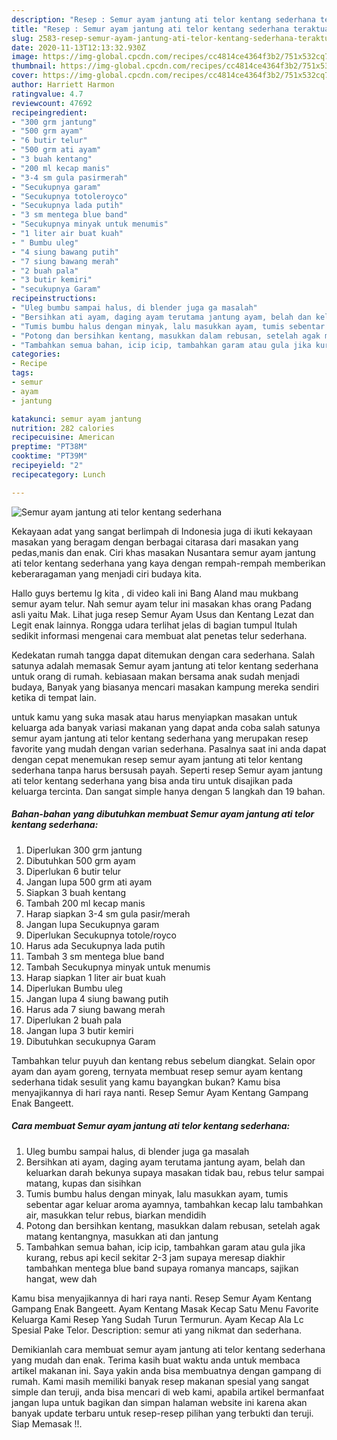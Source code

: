 ```yaml
---
description: "Resep : Semur ayam jantung ati telor kentang sederhana teraktual"
title: "Resep : Semur ayam jantung ati telor kentang sederhana teraktual"
slug: 2583-resep-semur-ayam-jantung-ati-telor-kentang-sederhana-teraktual
date: 2020-11-13T12:13:32.930Z
image: https://img-global.cpcdn.com/recipes/cc4814ce4364f3b2/751x532cq70/semur-ayam-jantung-ati-telor-kentang-sederhana-foto-resep-utama.jpg
thumbnail: https://img-global.cpcdn.com/recipes/cc4814ce4364f3b2/751x532cq70/semur-ayam-jantung-ati-telor-kentang-sederhana-foto-resep-utama.jpg
cover: https://img-global.cpcdn.com/recipes/cc4814ce4364f3b2/751x532cq70/semur-ayam-jantung-ati-telor-kentang-sederhana-foto-resep-utama.jpg
author: Harriett Harmon
ratingvalue: 4.7
reviewcount: 47692
recipeingredient:
- "300 grm jantung"
- "500 grm ayam"
- "6 butir telur"
- "500 grm ati ayam"
- "3 buah kentang"
- "200 ml kecap manis"
- "3-4 sm gula pasirmerah"
- "Secukupnya garam"
- "Secukupnya totoleroyco"
- "Secukupnya lada putih"
- "3 sm mentega blue band"
- "Secukupnya minyak untuk menumis"
- "1 liter air buat kuah"
- " Bumbu uleg"
- "4 siung bawang putih"
- "7 siung bawang merah"
- "2 buah pala"
- "3 butir kemiri"
- "secukupnya Garam"
recipeinstructions:
- "Uleg bumbu sampai halus, di blender juga ga masalah"
- "Bersihkan ati ayam, daging ayam terutama jantung ayam, belah dan keluarkan darah bekunya supaya masakan tidak bau, rebus telur sampai matang, kupas dan sisihkan"
- "Tumis bumbu halus dengan minyak, lalu masukkan ayam, tumis sebentar agar keluar aroma ayamnya, tambahkan kecap lalu tambahkan air, masukkan telur rebus, biarkan mendidih"
- "Potong dan bersihkan kentang, masukkan dalam rebusan, setelah agak matang kentangnya, masukkan ati dan jantung"
- "Tambahkan semua bahan, icip icip, tambahkan garam atau gula jika kurang, rebus api kecil sekitar 2-3 jam supaya meresap diakhir tambahkan mentega blue band supaya romanya mancaps, sajikan hangat, wew dah"
categories:
- Recipe
tags:
- semur
- ayam
- jantung

katakunci: semur ayam jantung 
nutrition: 282 calories
recipecuisine: American
preptime: "PT38M"
cooktime: "PT39M"
recipeyield: "2"
recipecategory: Lunch

---
```



![Semur ayam jantung ati telor kentang sederhana](https://img-global.cpcdn.com/recipes/cc4814ce4364f3b2/751x532cq70/semur-ayam-jantung-ati-telor-kentang-sederhana-foto-resep-utama.jpg)

Kekayaan adat yang sangat berlimpah di Indonesia juga di ikuti kekayaan masakan yang beragam dengan berbagai citarasa dari masakan yang pedas,manis dan enak. Ciri khas masakan Nusantara semur ayam jantung ati telor kentang sederhana yang kaya dengan rempah-rempah memberikan keberaragaman yang menjadi ciri budaya kita.


Hallo guys bertemu lg kita , di video kali ini Bang Aland mau mukbang semur ayam telur. Nah semur ayam telur ini masakan khas orang Padang asli yaitu Mak. Lihat juga resep Semur Ayam Usus dan Kentang Lezat dan Legit enak lainnya. Rongga udara terlihat jelas di bagian tumpul Itulah sedikit informasi mengenai cara membuat alat penetas telur sederhana.

Kedekatan rumah tangga dapat ditemukan dengan cara sederhana. Salah satunya adalah memasak Semur ayam jantung ati telor kentang sederhana untuk orang di rumah. kebiasaan makan bersama anak sudah menjadi budaya, Banyak yang biasanya mencari masakan kampung mereka sendiri ketika di tempat lain.

untuk kamu yang suka masak atau harus menyiapkan masakan untuk keluarga ada banyak variasi makanan yang dapat anda coba salah satunya semur ayam jantung ati telor kentang sederhana yang merupakan resep favorite yang mudah dengan varian sederhana. Pasalnya saat ini anda dapat dengan cepat menemukan resep semur ayam jantung ati telor kentang sederhana tanpa harus bersusah payah.
Seperti resep Semur ayam jantung ati telor kentang sederhana yang bisa anda tiru untuk disajikan pada keluarga tercinta. Dan sangat simple hanya dengan 5 langkah dan 19 bahan.


<!--inarticleads1-->

##### Bahan-bahan yang dibutuhkan membuat Semur ayam jantung ati telor kentang sederhana:

1. Diperlukan 300 grm jantung
1. Dibutuhkan 500 grm ayam
1. Diperlukan 6 butir telur
1. Jangan lupa 500 grm ati ayam
1. Siapkan 3 buah kentang
1. Tambah 200 ml kecap manis
1. Harap siapkan 3-4 sm gula pasir/merah
1. Jangan lupa Secukupnya garam
1. Diperlukan Secukupnya totole/royco
1. Harus ada Secukupnya lada putih
1. Tambah 3 sm mentega blue band
1. Tambah Secukupnya minyak untuk menumis
1. Harap siapkan 1 liter air buat kuah
1. Diperlukan  Bumbu uleg
1. Jangan lupa 4 siung bawang putih
1. Harus ada 7 siung bawang merah
1. Diperlukan 2 buah pala
1. Jangan lupa 3 butir kemiri
1. Dibutuhkan secukupnya Garam


Tambahkan telur puyuh dan kentang rebus sebelum diangkat. Selain opor ayam dan ayam goreng, ternyata membuat resep semur ayam kentang sederhana tidak sesulit yang kamu bayangkan bukan? Kamu bisa menyajikannya di hari raya nanti. Resep Semur Ayam Kentang Gampang Enak Bangeett. 

<!--inarticleads2-->

##### Cara membuat  Semur ayam jantung ati telor kentang sederhana:

1. Uleg bumbu sampai halus, di blender juga ga masalah
1. Bersihkan ati ayam, daging ayam terutama jantung ayam, belah dan keluarkan darah bekunya supaya masakan tidak bau, rebus telur sampai matang, kupas dan sisihkan
1. Tumis bumbu halus dengan minyak, lalu masukkan ayam, tumis sebentar agar keluar aroma ayamnya, tambahkan kecap lalu tambahkan air, masukkan telur rebus, biarkan mendidih
1. Potong dan bersihkan kentang, masukkan dalam rebusan, setelah agak matang kentangnya, masukkan ati dan jantung
1. Tambahkan semua bahan, icip icip, tambahkan garam atau gula jika kurang, rebus api kecil sekitar 2-3 jam supaya meresap diakhir tambahkan mentega blue band supaya romanya mancaps, sajikan hangat, wew dah


Kamu bisa menyajikannya di hari raya nanti. Resep Semur Ayam Kentang Gampang Enak Bangeett. Ayam Kentang Masak Kecap Satu Menu Favorite Keluarga Kami Resep Yang Sudah Turun Termurun. Ayam Kecap Ala Lc Spesial Pake Telor. Description: semur ati yang nikmat dan sederhana. 

Demikianlah cara membuat semur ayam jantung ati telor kentang sederhana yang mudah dan enak. Terima kasih buat waktu anda untuk membaca artikel makanan ini. Saya yakin anda bisa membuatnya dengan gampang di rumah. Kami masih memiliki banyak resep makanan spesial yang sangat simple dan teruji, anda bisa mencari di web kami, apabila artikel bermanfaat jangan lupa untuk bagikan dan simpan halaman website ini karena akan banyak update terbaru untuk resep-resep pilihan yang terbukti dan teruji. Siap Memasak !!. 
